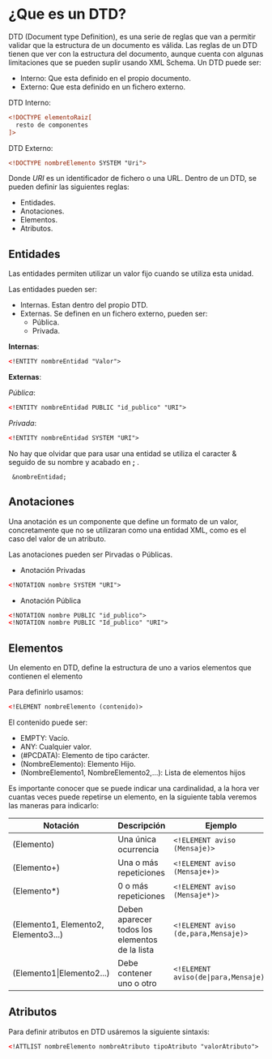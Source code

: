 # ¿Que es un DTD?
DTD (Document type Definition), es una serie de reglas que van a permitir validar que la estructura de un documento es válida.
Las reglas de un DTD tienen que ver con la estructura del documento, aunque cuenta con algunas limitaciones que se pueden suplir usando XML Schema.
Un DTD puede ser:
 * Interno: Que esta definido en el propio documento.
 * Externo: Que esta definido en un fichero externo.

DTD Interno:
  ```XML
  <!DOCTYPE elementoRaiz[
    resto de componentes
  ]>
  ```
DTD Externo:
  ```XML
  <!DOCTYPE nombreElemento SYSTEM "Uri">
```
Donde _URI_ es un identificador de fichero o una URL.
Dentro de un DTD, se pueden definir las siguientes reglas:
* Entidades.
* Anotaciones.
* Elementos.
* Atributos.  

## Entidades
Las entidades permiten utilizar un valor fijo cuando se utiliza esta unidad.

Las entidades pueden ser:
* Internas. Estan dentro del propio DTD.
* Externas. Se definen en un fichero externo, pueden ser:
    * Pública.
    * Privada.

**Internas**:
```XML
<!ENTITY nombreEntidad "Valor">
```
**Externas**:

_Pública_:
```XML
<!ENTITY nombreEntidad PUBLIC "id_publico" "URI">
```
_Privada_:
```XML
<!ENTITY nombreEntidad SYSTEM "URI">
```

No hay que olvidar que para usar una entidad se utiliza el caracter & seguido de su nombre y acabado en **;** .

``` &nombreEntidad;```

## Anotaciones
Una anotación es un componente que define un formato de un valor, concretamente que no se utilizaran como una entidad XML, como es el caso del valor de un atributo.

Las anotaciones pueden ser Pirvadas o Públicas.

* Anotación Privadas

```XML 
<!NOTATION nombre SYSTEM "URI">
```
* Anotación Pública
```XML
<!NOTATION nombre PUBLIC "id_publico">
<!NOTATION nombre PUBLIC "Id_publico" "URI">
```
## Elementos 
Un elemento en DTD, define la estructura de uno a varios elementos que contienen el elemento

Para definirlo usamos:

```XML
<!ELEMENT nombreElemento (contenido)>
```
El contenido puede ser:
* EMPTY: Vacío.
* ANY: Cualquier valor.
* (#PCDATA): Elemento de tipo carácter.
* (NombreElemento): Elemento Hijo.
* (NombreElemento1, NombreElemento2,...): Lista de elementos hijos

Es importante conocer que se puede indicar una cardinalidad, a la hora ver cuantas veces puede repetirse un elemento, en la siguiente tabla veremos las maneras para indicarlo:

| Notación                             | Descripción                                     | Ejemplo                            |
|--------------------------------------|-------------------------------------------------|------------------------------------|
| (Elemento)                           | Una única ocurrencia                            | ```<!ELEMENT aviso (Mensaje)>```         |
| (Elemento+)                          | Una o más repeticiones                          | ```<!ELEMENT aviso (Mensaje+)>```        |
| (Elemento*)                          | 0 o más repeticiones                            | ```<!ELEMENT aviso (Mensaje*)>```        |
| (Elemento1, Elemento2, Elemento3...) | Deben aparecer todos los elementos de la lista  | ```<!ELEMENT aviso (de,para,Mensaje)>``` |
| (Elemento1\|Elemento2...)            | Debe contener uno o otro                        | ```<!ELEMENT aviso(de\|para,Mensaje)>``` |

## Atributos
Para definir atributos en DTD usáremos la siguiente sintaxis:
```XML
<!ATTLIST nombreElemento nombreAtributo tipoAtributo "valorAtributo">
```